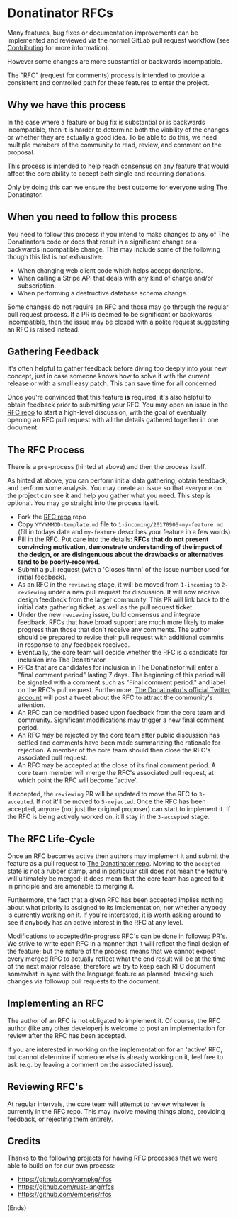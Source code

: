 # Donatinator RFCs #

Many features, bug fixes or documentation improvements can be implemented and reviewed via the normal GitLab pull
request workflow (see [Contributing](/about/contributing/) for more information).

However some changes are more substantial or backwards incompatible.

The "RFC" (request for comments) process is intended to provide a consistent and controlled path for these features to
enter the project.

## Why we have this process ##

In the case where a feature or bug fix is substantial or is backwards incompatible, then it is harder to determine both
the viability of the changes or whether they are actually a good idea. To be able to do this, we need multiple members
of the community to read, review, and comment on the proposal.

This process is intended to help reach consensus on any feature that would affect the core ability to accept both
single and recurring donations.

Only by doing this can we ensure the best outcome for everyone using The Donatinator.

## When you need to follow this process ##

You need to follow this process if you intend to make changes to any of The Donatinators code or docs that result in a
significant change or a backwards incompatible change. This may include some of the following though this list is not
exhaustive:

* When changing web client code which helps accept donations.
* When calling a Stripe API that deals with any kind of charge and/or subscription.
* When performing a destructive database schema change.

Some changes do not require an RFC and those may go through the regular pull request process. If a PR is deemed to be
significant or backwards incompatible, then the issue may be closed with a polite request suggesting an RFC is raised
instead.

## Gathering Feedback ##

It's often helpful to gather feedback before diving too deeply into your new concept, just in case someone knows how to
solve it with the current release or with a small easy patch. This can save time for all concerned.

Once you're convinced that this feature **is** required, it's also helpful to obtain feedback prior to submitting your
RFC. You may open an issue in the [RFC repo](https://gitlab.com/donatinator/rfcs) to start a high-level discussion,
with the goal of eventually opening an RFC pull request with all the details gathered together in one document.

## The RFC Process ##

There is a pre-process (hinted at above) and then the process itself.

As hinted at above, you can perform initial data gathering, obtain feedback, and perform some analysis. You may create
an issue so that everyone on the project can see it and help you gather what you need. This step is optional. You may
go straight into the process itself.

* Fork the [RFC repo](https://gitlab.com/donatinator/rfcs) repo
* Copy `YYYYMMDD-template.md` file to `1-incoming/20170906-my-feature.md` (fill in todays date and `my-feature`
  describes your feature in a few words)
* Fill in the RFC. Put care into the details: **RFCs that do not present convincing motivation, demonstrate
  understanding of the impact of the design, or are disingenuous about the drawbacks or alternatives tend to be
  poorly-received**.
* Submit a pull request (with a 'Closes #nnn' of the issue number used for initial feedback).
* As an RFC in the `reviewing` stage, it will be moved from `1-incoming` to `2-reviewing` under a new pull request for
  discussion. It will now receive design feedback from the larger community. This PR will link back to the initial data
  gathering ticket, as well as the pull request ticket.
* Under the new `reviewing` issue, build consensus and integrate feedback. RFCs that have broad support are much more
  likely to make progress than those that don't receive any comments. The author should be prepared to revise their
  pull request with additional commits in response to any feedback received.
* Eventually, the core team will decide whether the RFC is a candidate for inclusion into The Donatinator.
* RFCs that are candidates for inclusion in The Donatinator will enter a "final comment period" lasting 7 days. The
  beginning of this period will be signaled with a comment such as "Final comment period." and label on the RFC's pull
  request. Furthermore, [The Donatinator's official Twitter account](https://twitter.com/TheDonatinator) will post a
  tweet about the RFC to attract the community's attention.
* An RFC can be modified based upon feedback from the core team and community. Significant modifications may trigger a
  new final comment period.
* An RFC may be rejected by the core team after public discussion has settled and comments have been made summarizing
  the rationale for rejection. A member of the core team should then close the RFC's associated pull request.
* An RFC may be accepted at the close of its final comment period. A core team member will merge the RFC's associated
  pull request, at which point the RFC will become 'active'.

If accepted, the `reviewing` PR will be updated to move the RFC to `3-accepted`. If not it'll be moved to
`5-rejected`. Once the RFC has been accepted, anyone (not just the original proposer) can start to implement it. If the RFC is being actively worked on, it'll stay in the `3-accepted` stage.

## The RFC Life-Cycle ##

Once an RFC becomes active then authors may implement it and submit the feature as a pull request to
[The Donatinator repo](https://gitlab.com/donatinator/donatinator). Moving to the `accepted` state is not a rubber
stamp, and in particular still does not mean the feature will ultimately be merged; it does mean that the core team has
agreed to it in principle and are amenable to merging it.

Furthermore, the fact that a given RFC has been accepted implies nothing about what priority is assigned to its
implementation, nor whether anybody is currently working on it. If you're interested, it is worth asking around to see
if anybody has an active interest in the RFC at any level.

Modifications to accepted/in-progress RFC's can be done in followup PR's. We strive to write each RFC in a manner that
it will reflect the final design of the feature; but the nature of the process means that we cannot expect every merged
RFC to actually reflect what the end result will be at the time of the next major release; therefore we try to keep
each RFC document somewhat in sync with the language feature as planned, tracking such changes via followup pull
requests to the document.

## Implementing an RFC ##

The author of an RFC is not obligated to implement it. Of course, the RFC author (like any other developer) is welcome
to post an implementation for review after the RFC has been accepted.

If you are interested in working on the implementation for an 'active' RFC, but cannot determine if someone else is
already working on it, feel free to ask (e.g. by leaving a comment on the associated issue).

## Reviewing RFC's ##

At regular intervals, the core team will attempt to review whatever is currently in the RFC repo. This may involve
moving things along, providing feedback, or rejecting them entirely.

## Credits ##

Thanks to the following projects for having RFC processes that we were able to build on for our own process:

* https://github.com/yarnpkg/rfcs
* https://github.com/rust-lang/rfcs
* https://github.com/emberjs/rfcs

(Ends)
